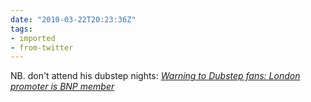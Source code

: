 ```yaml
---
date: "2010-03-22T20:23:36Z"
tags:
- imported
- from-twitter
---
```

NB. don't attend his dubstep nights: _[Warning to Dubstep fans: London promoter is BNP member](https://web.archive.org/web/20100325084220/http://arts.hurryupharry.org/2010/03/22/warning-to-dubstep-fans-london-promoter-is-bnp-member/)_
